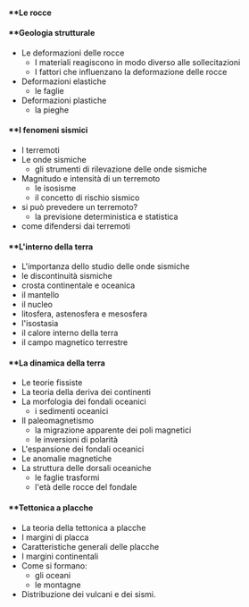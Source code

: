 #### **Le rocce

#### **Geologia strutturale
- Le deformazioni delle rocce
	- I materiali reagiscono in modo diverso alle sollecitazioni
	- I fattori che influenzano la deformazione delle rocce
- Deformazioni elastiche
	- le faglie
- Deformazioni plastiche
	- la pieghe

#### **I fenomeni sismici
- I terremoti
- Le onde sismiche
	- gli strumenti di rilevazione delle onde sismiche
- Magnitudo e intensità di un terremoto
	- le isosisme
	- il concetto di rischio sismico
- si può prevedere un terremoto?
	- la previsione deterministica e statistica
- come difendersi dai terremoti

#### **L'interno della terra
- L'importanza dello studio delle onde sismiche
- le discontinuità sismiche
- crosta continentale e oceanica
- il mantello
- il nucleo
- litosfera, astenosfera e mesosfera
- l'isostasia
- il calore interno della terra
- il campo magnetico terrestre

#### **La dinamica della terra
- Le teorie fissiste
- La teoria della deriva dei continenti
- La morfologia dei fondali oceanici
	- i sedimenti oceanici
- Il paleomagnetismo
	- la migrazione apparente dei poli magnetici
	- le inversioni di polarità
- L'espansione dei fondali oceanici
- Le anomalie magnetiche
- La struttura delle dorsali oceaniche
	- le faglie trasformi
	- l'età delle rocce del fondale

#### **Tettonica a placche
- La teoria della tettonica a placche
- I margini di placca
- Caratteristiche generali delle placche
- I margini continentali
- Come si formano:
	- gli oceani
	- le montagne
- Distribuzione dei vulcani e dei sismi.

